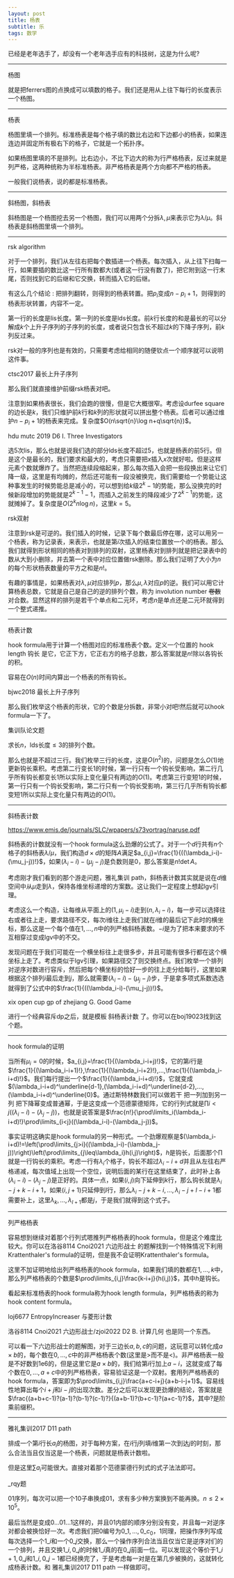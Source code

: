 ```yaml
---
layout: post
title: 杨表
subtitle: 乐
tags: 数学
---
```


已经是老年选手了，却没有一个老年选手应有的科技树，这是为什么呢?

-----

杨图

就是把ferrers图的点换成可以填数的格子。我们还是用从上往下每行的长度表示一个杨图。

-----

杨表

杨图里填一个排列。标准杨表是每个格子填的数比右边和下边都小的杨表，如果连连边并固定所有极右下的格子，它就是一个拓扑序。

如果杨图里填的不是排列。比右边小，不比下边大的称为行严格杨表，反过来就是列严格，这两种统称为半标准杨表。非严格杨表是两个方向都不严格的杨表。

一般我们说杨表，说的都是标准杨表。

-----

斜杨图，斜杨表

斜杨图是一个杨图挖去另一个杨图，我们可以用两个分拆$\lambda,\mu$来表示它为$\lambda/\mu$。斜杨表是斜杨图里填一个排列。

-----

rsk algorithm

对于一个排列，我们从左往右把每个数插进一个杨表。每次插入，从上往下扫每一行，如果要插的数比这一行所有数都大(或者这一行没有数了)，把它附到这一行末尾，否则找到它的后继和它交换，转而插入它的后继。

有这么几个结论 : 把排列翻转，则得到的杨表转置。把$p_i$变成$n-p_i+1$，则得到的杨表形状转置，内容不一定。

第一行的长度是lis长度。第一列的长度是lds长度。前$k$行长度的和是最长的可以分解成$k$个上升子序列的子序列的长度，或者说只包含长不超过$k$的下降子序列，前$k$列反过来。

rsk对一般的序列也是有效的，只需要考虑给相同的随便钦点一个顺序就可以说明这件事。

ctsc2017 最长上升子序列

那么我们就直接维护前缀rsk杨表对吧。

注意到如果杨表很长，我们会跑的很慢，但是它大概很窄。考虑设durfee square的边长是$k$，我们只维护前$k$行和$k$列的形状就可以拼出整个杨表。后者可以通过维护$n-p_i+1$的杨表来完成。复杂度$O(n\sqrt{n}\log n+q\sqrt{n})$。

hdu mutc 2019 D6 I. Three Investigators

选$5$次lis，那么也就是说我们选的部分lds长度不超过$5$，也就是杨表的前$5$行。但是这个是最长的，我们要求和最大的，考虑只需要把$x$插入$x$次就好啦。但是这样元素个数就爆炸了。当然把连续段缩起来，那么每次插入会把一些段换出来让它们降一级，这里是有均摊的，然后还可能有一段没被换完，我们需要给一个势能让这种事发生的时候势能总是减小的，可以想到给$k$级$2^k-1$的势能，那么没换完的时候新段增加的势能就是$2^{k-1}-1$，而插入之前发生的降段减少了$2^{k-1}$的势能，这就摊掉了。复杂度是$O(2^kn\log n)$，这里$k=5$。

rsk双射

注意到rsk是可逆的。我们插入的时候，记录下每个数最后停在哪，这可以用另一个杨表，称为记录表，来表示，也就是第$i$次插入的结束位置放一个$i$的杨表。那么我们就得到形状相同的杨表对到排列的双射，这里杨表对到排列就是把记录表中的数从大到小删除，并去第一个表中对应位置做rsk删除。那么我们证明了大小为$n$的每个形状杨表数量的平方之和是$n!$。

有趣的事情是，如果杨表对$\lambda,\mu$对应排列$p$，那么$\mu,\lambda$对应$p$的逆。我们可以用它计算杨表总数，它就是自己是自己的逆的排列个数，称为 involution number ~~卷数~~对合数。显然这样的排列是若干个单点和二元环，考虑$n$是单点还是二元环就得到一个整式递推。

-----

杨表计数

hook formula用于计算一个杨图对应的标准杨表个数。定义一个位置的 hook length 钩长 是它，它正下方，它正右方的格子总数，那么答案就是$n!$除以各钩长的积。

容易在$O(n)$时间内算出一个杨表的所有钩长。

bjwc2018 最长上升子序列

那么我们枚举这个杨表的形状，它的个数是分拆数，非常小对吧!然后就可以hook formula一下了。

集训队论文题

求长$n$，lds长度$\leq 3$的排列个数。

那么也就是不超过三行。我们枚举三行的长度，这是$O(n^2)$的，问题是怎么$O(1)$地更新钩长乘积。考虑第二行变长$1$的时候，第一行只有一个钩长受影响，第二行几乎所有钩长都变长$1$所以实际上变化量只有两边的$O(1)$。考虑第三行变短$1$的时候，第一行只有一个钩长受影响，第二行只有一个钩长受影响，第三行几乎所有钩长都变短$1$所以实际上变化量只有两边的$O(1)$。

-----

斜杨表计数

https://www.emis.de/journals/SLC/wpapers/s73vortrag/naruse.pdf

斜杨表的计数就没有一个hook formula这么劲爆的公式了。对于一个$d$行共有$n$个格子的斜杨表$\lambda/\mu$，我们构造$d\times d$的矩阵$A$满足$a_{i,j}=\frac{1}{((\lambda_i-i)-(\mu_j-j))!}$，如果$(\lambda_i-i)-(\mu_j-j)$是负数则是$0$，那么答案是$n!\det A$。

考虑刚才我们看到的那个游走问题，雅礼集训 path，斜杨表计数其实就是说在$d$维空间中从$\mu$走到$\lambda$，保持各维坐标递增的方案数。这让我们一定程度上想起lgv引理。

考虑这么一个构造，让每维从平面上的$(1,\mu_i-i)$走到$(n,\lambda_i-i)$，每一步可以选择往右或者往上走，要求路径不交，每次$i$维往上走我们就在$i$维的最后记下此时的横坐标，那么这是一个每个值在$1,...,n$中的列严格斜杨表数。$-i$是为了把本来要求的不互相穿过变成lgv中的不交。

发现问题在于我们可能在一个横坐标往上走很多步，并且可能有很多行都在这个横坐标上走了。考虑类似于lgv引理，如果路径交了则交换终点。我们枚举一个排列对逆序对数进行容斥，然后把每个横坐标的恰好一步的往上走分给每行，这里如果根据这个排列$i$最后走到$j$，那么就需要$(\lambda_i-i)-(\mu_j-j)$步，于是拿多项式系数选选就得到了公式中的$\frac{1}{((\lambda_i-i)-(\mu_j-j))!}$。

xix open cup gp of zhejiang G. Good Game

进行一个经典容斥dp之后，就是模板 斜杨表计数 了。你可以在boj19023找到这个题。

-----

hook formula的证明

当所有$\mu_i=0$的时候，$a_{i,j}=\frac{1}{(\lambda_i-i+j)!}$，它的第$i$行是$\frac{1}{(\lambda_i-i+1)!},\frac{1}{(\lambda_i-i+2)!},...,\frac{1}{(\lambda_i-i+d)!}$。我们每行提出一个$\frac{1}{(\lambda_i-i+d)!}$，它就变成$(\lambda_i-i+d)^\underline{d-1},(\lambda_i-i+d)^\underline{d-2},...,(\lambda_i-i+d)^\underline{0}$。通过斯特林数我们可以做若干 把一列加到另一列 把下降幂变成普通幂，于是这变成一个范德蒙德矩阵，它的行列式就是$\prod\limits{i<j}((\lambda_i-i)-(\lambda_j-j))$，也就是说答案是$\frac{n!}{\prod\limits_i(\lambda_i-i+d)!}\prod\limits_{i<j}((\lambda_i-i)-(\lambda_j-j))$。

事实证明这确实是hook formula的另一种形式。一个劲爆观察是$(\lambda_i-i+d)!=\left(\prod\limits_{j>i}((\lambda_i-i)-(\lambda_j-j))\right)\left(\prod\limits_{j\leq\lambda_i}h(i,j)\right)$，$h$是钩长，后面那个$\prod$就是一行钩长的乘积。考虑一行有$\lambda_i$个格子，钩长不超过$\lambda_i-i+d$并且从左往右严格递减，每次值域上出现一个空位，说明后面的某行在这里结束了，此时补上各$(\lambda_i-i)-(\lambda_j-j)$是正好的。具体一点，如果$(i,j)$向下延伸到$k$行，那么钩长就是$\lambda_i-j+k-i+1$，如果$(i,j+1)$只延伸到$l$行，那么$\lambda_i-j+k-i,...,\lambda_i-j+l-i+1$都需要补上，这里$\lambda_k,...,\lambda_{l+1}$都是$j$，于是我们就得到这个式子。

-----

列严格杨表

容易想到继续对着那个行列式嗯推列严格杨表的hook formula，但是这个难度比较大。你可以在洛谷8114 Cnoi2021 六边形战士 的题解找到一个特殊情况下利用Krattenthaler's formula的证明，但是我不会证明Krattenthaler's formula。

这里不加证明地给出列严格杨表的hook formula，如果我们填的数都在$1,...,k$中，那么列严格杨表的个数是$\prod\limits_{i,j}\frac{k-i+j}{h(i,j)}$，其中$h$是钩长。

看起来标准杨表的hook formula称为hook length formula，列严格杨表的称为hook content formula。

loj6677 EntropyIncreaser 与菱形计数

洛谷8114 Cnoi2021 六边形战士/zjoi2022 D2 B. 计算几何 也是同一个东西。

可以看一下六边形战士的题解图，对于三边长$a,b,c$的问题，这玩意可以转化成$a\times b$的，每个数在$0,...,c$中的非严格杨表个数(这里是$>$而不是$<$)。非严格杨表一般是不好数到1e6的，但是这里它是$a\times b$的，我们给第$i$行加上$a-i$，这就变成了每个数在$0,...,a+c$中的列严格杨表，容易验证这是一个双射。套用列严格杨表的hook formula，答案即为$\prod\limits_{i,j}\frac{a+c-i+j}{a+b-i-j+1}$。容易线性地算出每个$i+j$和$i-j$的出现次数。差分之后可以发现更劲爆的结论，答案就是$\frac{(a+b+c-1)?(a-1)?(b-1)?(c-1)?}{(a+b-1)?(b+c-1)?(a+c-1)?}$，其中$?$是阶乘前缀积。

-----

雅礼集训2017 D11 path

排成一个第$i$行长$a_i$的杨图，对于每种方案，在$i$行$j$列填$i$维第一次到达$j$的时刻，那么合法当且仅当这是一个杨表，问题就是杨表计数啦。

但是这里$\sum a_i$可能很大。直接对着那个范德蒙德行列式的式子法法即可。

_rqy题

$01$序列，每次可以把一个$10$子串换成$01$，求有多少种方案换到不能再换。$n\leq 2\times 10^5$。

最后当然是变成$0...01...1$这样的，并且$01$内部的顺序分别没有变，并且每一对逆序对都会被换恰好一次。考虑我们把$0$编号为$0\_1,...,0\_{c_0}$，$1$同理，把操作序列写成每次选择一个$1\_i$和一个$0\_j$交换，那么一个操作序列合法当且仅当它是逆序对们的一个排列，并且交换$1\_i,0\_j$的时候$1\_i$真的在$0\_j$前面一位。可以发现这个等价于$1\_{i+1},0\_j$和$1\_i,0\_{j-1}$都已经换完了，于是考虑每一对是在第几步被换的，这就转化成杨表计数。和 雅礼集训2017 D11 path 一样做即可。

